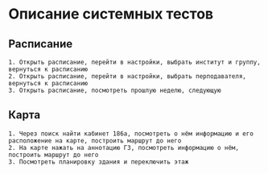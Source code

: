 # Описание системных тестов

## Расписание 
    1. Открыть расписание, перейти в настройки, выбрать институт и группу, вернуться к расписанию
    2. Открыть расписание, перейти в настройки, выбрать перподавателя, вернуться к расписанию
    3. Открыть расписание, посмотреть прошлую неделю, следующую

## Карта 
    1. Через поиск найти кабинет 186а, посмотреть о нём информацию и его расположение на карте, построить маршрут до него
    2. На карте нажать на аннотацию ГЗ, посмотреть информацию о нём, построить маршрут до него
    3. Посмотреть планировку здания и переключить этаж
